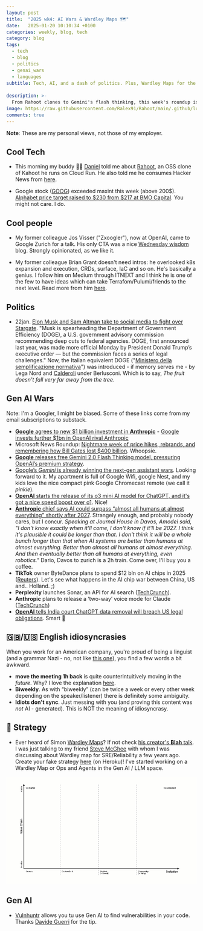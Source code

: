 ```yaml
---
layout: post
title:  "2025 wk4: AI Wars & Wardley Maps 🗺️"
date:   2025-01-20 10:10:34 +0100
categories: weekly, blog, tech
category: blog
tags:
  - tech
  - blog
  - politics
  - genai_wars
  - languages
subtitle: Tech, AI, and a dash of politics. Plus, Wardley Maps for the win! 🗺️

description: >-
  From Rahoot clones to Gemini's flash thinking, this week's roundup is a whirlwind of tech news.  We've got OpenAI price hikes, Anthropic's bold predictions (AI surpassing humans by 2027?! 🤯), and even a linguistic head-scratcher or two. Plus, dive into the world of Wardley Maps and Gen AI vulnerability hunting. It's a wild ride! 🎢
image: https://raw.githubusercontent.com/Ralex91/Rahoot/main/.github/logo.svg
comments: true
---
```


**Note**: These are my personal views, not those of my employer.

## Cool Tech

* This morning my buddy 🔗👔 [Daniel](https://www.linkedin.com/in/danistrebel/) told me about [Rahoot](https://github.com/Ralex91/Rahoot), an OSS clone of Kahoot he runs on Cloud Run. He also told me he consumes Hacker News from [here](https://hckrnews.com/).

* Google stock ([GOOG](https://finance.yahoo.com/quote/GOOG/)) exceeded maxint this week (above 200$).
[Alphabet price target raised to $230 from $217 at BMO Capital](https://finance.yahoo.com/news/alphabet-price-target-raised-230-131507813.html).  You might not care. I do.


## Cool people

* My former colleague Jos Visser ("Zxoogler"), now at OpenAI, came to Google Zurich for a talk. His only CTA was a nice
[Wednesday wisdom](https://josvisser.substack.com/p/how-to-become-a-manager?utm_source=substack&utm_medium=email) blog.
Strongly opinionated, as we like it.

* My former colleague Brian Grant doesn't need intros: he overlooked k8s expansion and execution, CRDs, surface, IaC and so on. He's basically a genius. I follow him on Medium through ITNEXT and I think he is one of the few to have ideas which can
take Terrafom/Pulumi/friends to the next level. Read more from him [here](https://itnext.io/packages-in-infrastructure-as-code-138fcf463880).

## Politics

* 22jan. [Elon Musk and Sam Altman take to social media to fight over Stargate](https://techcrunch.com/2025/01/22/elon-musk-and-sam-altman-take-to-social-media-to-fight-over-stargate/?utm_source=substack&utm_medium=email). "Musk is spearheading the Department of Government Efficiency (DOGE), a U.S. government advisory commission recommending deep cuts to federal agencies. DOGE, first announced last year, was made more official Monday by President Donald Trump’s executive order — but the commission faces a series of legal challenges." Now, the Italian equivalent DOGE ("[Ministero della semplificazione normativa](https://www.riformeistituzionali.gov.it/it/)") was introduced - if memory serves me - by Lega Nord and [Calderoli](https://it.wikipedia.org/wiki/Roberto_Calderoli) under Berlusconi. Which is to say, *The fruit doesn't fall very far away from the tree*.


## Gen AI Wars

Note: I'm a Googler, I might be biased. Some of these links come from my email subscriptions to substack.

* [**Google** agrees to new $1 billion investment in **Anthropic**](https://www.cnbc.com/2025/01/22/google-agrees-to-new-1-billion-investment-in-anthropic.html?utm_source=substack&utm_medium=email) -
[Google invests further $1bn in OpenAI rival Anthropic](https://www.ft.com/content/ed631513-dd37-44a3-a536-b2002f5727cc)
* Microsoft News Roundup: [Nightmare week of price hikes, rebrands, and remembering how Bill Gates lost $400 billion](https://www.windowscentral.com/microsoft/microsoft-news-roundup-nightmare-week-of-price-hikes-rebrands-and-remembering-how-bill-gates-lost-usd400-billion). Whoopsie.
* [**Google** releases free Gemini 2.0 Flash Thinking model, pressuring OpenAI’s premium strategy](https://venturebeat.com/ai/google-releases-free-gemini-2-0-flash-thinking-model-pressuring-openais-premium-strategy/).
* [Google’s *Gemini* is already winning the next-gen assistant wars](https://www.theverge.com/2025/1/22/24349416/google-gemini-virtual-assistant-samsung-siri-alexa). Looking forward to it. My apartment is full of Google Wifi, google Nest, and my kids love the nice compact pink Google Chromecast remote (we call it *pinkie*).
* [**OpenAI** starts the release of its o3 mini AI model for ChatGPT, and it's got a nice speed boost over o1](https://www.techradar.com/computing/artificial-intelligence/openai-starts-to-release-the-o3-mini-ai-model-for-chatgpt-and-its-got-a-nice-speed-boost-over-o1). Nice!
* [**Anthropic** chief says AI could surpass “almost all humans at almost everything” shortly after 2027](https://arstechnica.com/ai/2025/01/anthropic-chief-says-ai-could-surpass-almost-all-humans-at-almost-everything-shortly-after-2027/). Strangely enough, and probably nobody cares, but I concur. *Speaking at Journal House in Davos, Amodei said, "I don't know exactly when it'll come, I don't know if it'll be 2027. I think it's plausible it could be longer than that. I don't think it will be a whole bunch longer than that when AI systems are better than humans at almost everything. Better than almost all humans at almost everything. And then eventually better than all humans at everything, even robotics."* Dario, Davos to zurich is a 2h train. Come over, I'll buy you a coffee.
* **TikTok** owner ByteDance plans to spend $12 bln on AI chips in 2025 ([Reuters](https://www.reuters.com/technology/artificial-intelligence/tiktok-owner-bytedance-plans-spend-12-bln-ai-chips-2025-ft-reports-2025-01-22/?utm_source=substack&utm_medium=email)). Let's see what happens in the AI chip war between China, US and.. Holland. ;)
* **Perplexity** launches Sonar, an API for AI search ([TechCrunch](https://techcrunch.com/2025/01/21/perplexity-launches-sonar-an-api-for-ai-search/?utm_source=substack&utm_medium=email)).
* **Anthropic** plans to release a ‘two-way’ voice mode for Claude ([TechCrunch](https://techcrunch.com/2025/01/21/anthropic-plans-to-release-a-two-way-voice-mode-for-claude/?utm_source=substack&utm_medium=email))
* [**OpenAI** tells India court ChatGPT data removal will breach US legal obligations](https://www.reuters.com/technology/artificial-intelligence/openai-tells-india-court-chatgpt-data-removal-will-breach-us-legal-obligations-2025-01-22/).
  Smart 🍑


## 🇬🇧/🇺🇸 English idiosyncrasies

When you work for an American company, you're proud of being a linguist (and a grammar Nazi - no, not like [this one](https://www.aljazeera.com/economy/2025/1/21/musk-accused-of-giving-nazi-salute-during-trump-inauguration-celebrations)), you find a few words a bit awkward.
* **move the meeting 1h back** is quite counterintuitively moving in the *future*. Why? I love the explanation [here](https://www.quora.com/If-someone-says-lets-move-that-meeting-back-an-hour-do-they-mean-to-move-it-to-8-or-move-it-to-10).
* **Biweekly**. As with “biweekly” (can be twice a week or every other week depending on the speaker/listener) there is definitely some ambiguity.
* **Idiots don't sync**. Just messing with you (and proving this content was *not* AI - generated). This is NOT the meaning of idiosyncrasy.

## ‍💼 Strategy

* Ever heard of Simon [Wardley Maps](https://en.wikipedia.org/wiki/Wardley_map)? If not check [his creator's **Blah** talk](https://www.youtube.com/watch?v=-jCFVhnf2HE&t=137s). I was just talking to my friend [Steve McGhee](https://cloud.google.com/developers/advocates/steve-mcghee) with whom I was discussing about Wardley map for SRE/Reliability a few years ago.
Create your fake strategy [here](https://strategy-madlibs.herokuapp.com/) (on Heroku)!
I've started working on a Wardley Map or Ops and Agents in the Gen AI / LLM space.

![Wardley Map template](/assets/images/wardley-map-animation.webp)


## Gen AI

* [Vulnhuntr](https://github.com/dguerri/vulnhuntr) allows you tu use Gen AI to find vulnerabilities in your code.
  Thanks [Davide Guerri](https://www.linkedin.com/in/dguerri/) for the tip.


<!--

TODO(ricc): make it a common funny footer
### 🕺 Emoji Legend

* 📐 : The Verge
* 🖕 : Medium (of course)
* 🏦 : VentureBeat
* 🧠 : AI News
* 🦋 : Bluesky
* 👔 : Linkedin
* : techcrunch
* FT:

**PS** Spot the meta-emoji!

[05:26, 23/01/2025] Riccardo:
[07:27, 23/01/2025] Riccardo: Quite politici
[14:12, 23/01/2025] Riccardo: https://arstechnica.com/ai/2025/01/anthropic-chief-says-ai-could-surpass-almost-all-humans-at-almost-everything-shortly-after-2027/
-->
